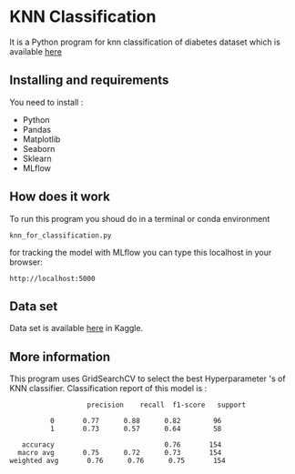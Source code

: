 # KNN Classification

It is a  Python program for knn classification of diabetes dataset which is available [here](https://www.kaggle.com/amolbhivarkar/knn-for-classification-using-scikit-learn/data?select=diabetes.csv)

## Installing and requirements
You need to install :

 - Python
 - Pandas
 - Matplotlib
 - Seaborn
 - Sklearn
 - MLflow
  
## How does it work
To run this program you shoud do in a terminal or conda environment
```
knn_for_classification.py
 ```
 for tracking the model with MLflow you can type this localhost in your browser:
 ```
 http://localhost:5000
 ```
 ## Data set
 Data set is available [here](https://www.kaggle.com/amolbhivarkar/knn-for-classification-using-scikit-learn/data?select=diabetes.csv) in Kaggle.
## More information
This program uses GridSearchCV to select the best Hyperparameter 's of KNN classifier.
Classification report of this model is :
 ```
					precision    recall  f1-score   support

           0       0.77      0.88      0.82        96
           1       0.73      0.57      0.64        58

    accuracy                           0.76       154
   macro avg       0.75      0.72      0.73       154
weighted avg       0.76      0.76      0.75       154

 ```
 
 
 

